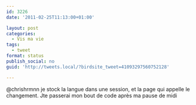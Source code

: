 ```yaml
---
id: 3226
date: '2011-02-25T11:13:00+01:00'

layout: post
categories:
  - Vis ma vie
tags:
  - tweet
format: status
publish_social: no
guid: 'http://tweets.local/?birdsite_tweet=41093297560752128'

---
```


@chrishrmnn je stock la langue dans une session, et la page qui appelle le changement. Jte passerai mon bout de code après ma pause de midi